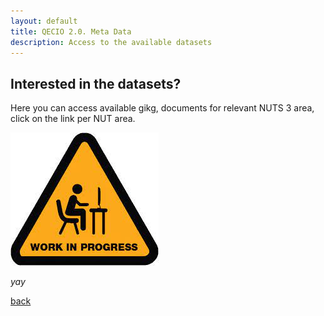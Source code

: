 ```yaml
---
layout: default
title: QECIO 2.0. Meta Data
description: Access to the available datasets
---
```


## Interested in the datasets? 
Here you can access available gikg, documents for relevant NUTS 3 area, click on the link per NUT area. 

![Drag Racing](download.jpg)



_yay_

[back](./)

